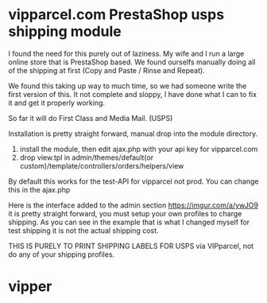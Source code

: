 vipparcel.com PrestaShop usps shipping module
==========================

I found the need for this purely out of laziness. My wife and I run a large online store that is PrestaShop based. We found ourselfs manually doing all of the shipping at first (Copy and Paste / Rinse and Repeat).

We found this taking up way to much time, so we had someone write the first version of this. It not complete and sloppy, I have done what I can to fix it and get it properly working.

So far it will do First Class and Media Mail. (USPS)

Installation is pretty straight forward, manual drop into the module directory.

1. install the module, then edit ajax.php with your api key for vipparcel.com
2. drop view.tpl in admin/themes/default(or custom)/template/controllers/orders/helpers/view

By default this works for the test-API for vipparcel not prod. You can change this in the ajax.php

Here is the interface added to the admin section https://imgur.com/a/ywJO9 it is pretty straight forward, you must setup your own profiles to charge shipping. As you can see in the example that is what I changed myself for test shipping it is not the actual shipping cost.

THIS IS PURELY TO PRINT SHIPPING LABELS FOR USPS via VIPparcel, not do any of your shipping profiles.



# vipper
